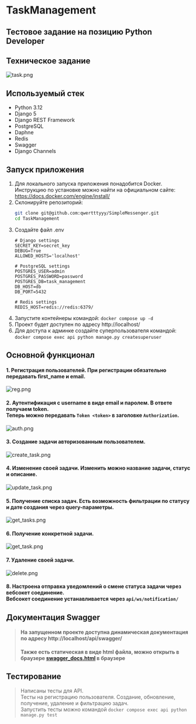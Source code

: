 # TaskManagement
## Тестовое задание на позицию Python Developer 

## Техническое задание
![task.png](images/task.png)


## Используемый стек
- Python 3.12
- Django 5
- Django REST Framework
- PostgreSQL
- Daphne
- Redis
- Swagger
- Django Channels

## Запуск приложения
1. Для локального запуска приложения понадобится Docker.<br> Инструкцию по установке можно найти на официальном сайте:
https://docs.docker.com/engine/install/
2. Склонируйте репозиторий:
    ```bash
    git clone git@github.com:qwertttyyy/SimpleMessenger.git
    cd TaskManagement
    ```
3. Создайте файл .env 
   ```dotenv
   # Django settings
   SECRET_KEY=secret_key
   DEBUG=True
   ALLOWED_HOSTS='localhost'
   
   # PostgreSQL settings
   POSTGRES_USER=admin
   POSTGRES_PASSWORD=password
   POSTGRES_DB=task_management
   DB_HOST=db
   DB_PORT=5432
   
   # Redis settings
   REDIS_HOST=redis://redis:6379/
   ```
4. Запустите контейнеры командой: `docker compose up -d`
5. Проект будет доступен по адресу http://localhost/
6. Для доступа к админке создайте суперпользователя командой: `docker compose exec api python manage.py createsuperuser`

## Основной функционал
#### 1. Регистрация пользователей. При регистрации обязательно передавать first_name и email.
![reg.png](images/reg.png)

#### 2. Аутентификация с username в виде email и паролем. В ответе получаем token. <br> Теперь можно передавать `Token <token>` в заголовке `Authorization`. 
![auth.png](images/auth.png)

#### 3. Создание задачи авторизованным пользователем.
![create_task.png](images/create_task.png)

#### 4. Изменение своей задачи. Изменить можно название задачи, статус и описание.
![update_task.png](images/update_task.png)

#### 5. Получение списка задач. Есть возможность фильтрации по статусу и дате создания через query-параметры.
![get_tasks.png](images/get_tasks.png)

#### 6. Получение конкретной задачи.
![get_task.png](images/get_task.png)

#### 7. Удаление своей задачи.
![delete.png](images/delete.png)

#### 8. Настроена отправка уведомлений о смене статуса задачи через вебсокет соединение. <br> Вебсокет соединение устанавливается через `api/ws/notification/`


## Документация Swagger
> #### На запущенном проекте доступна динамическая документация по адресу http://localhost/api/swagger/
> #### Также есть статическая в виде html файла, можно открыть в браузере [swagger_docs.html](swagger_docs.html) в браузере

## Тестирование
> Написаны тесты для API. <br>
> Тесты на регистрацию пользователя. Создание, обновление, получение, удаление и фильтрацию задач. <br>
> Запустить тесты можно командой `docker compose exec api python manage.py test`


